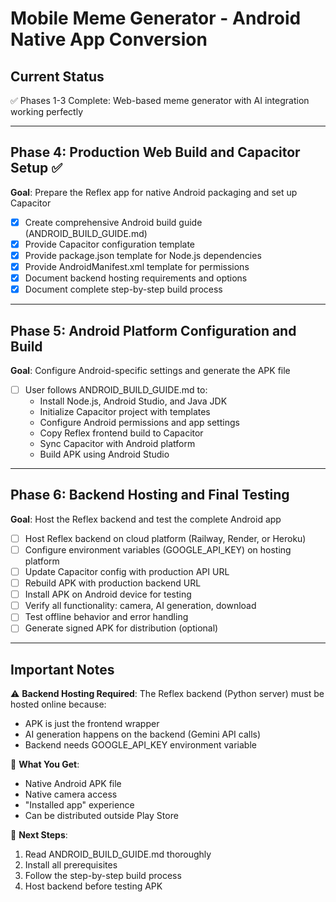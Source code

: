 # Mobile Meme Generator - Android Native App Conversion

## Current Status
✅ Phases 1-3 Complete: Web-based meme generator with AI integration working perfectly

---

## Phase 4: Production Web Build and Capacitor Setup ✅
**Goal**: Prepare the Reflex app for native Android packaging and set up Capacitor

- [x] Create comprehensive Android build guide (ANDROID_BUILD_GUIDE.md)
- [x] Provide Capacitor configuration template
- [x] Provide package.json template for Node.js dependencies
- [x] Provide AndroidManifest.xml template for permissions
- [x] Document backend hosting requirements and options
- [x] Document complete step-by-step build process

---

## Phase 5: Android Platform Configuration and Build
**Goal**: Configure Android-specific settings and generate the APK file

- [ ] User follows ANDROID_BUILD_GUIDE.md to:
  - Install Node.js, Android Studio, and Java JDK
  - Initialize Capacitor project with templates
  - Configure Android permissions and app settings
  - Copy Reflex frontend build to Capacitor
  - Sync Capacitor with Android platform
  - Build APK using Android Studio

---

## Phase 6: Backend Hosting and Final Testing
**Goal**: Host the Reflex backend and test the complete Android app

- [ ] Host Reflex backend on cloud platform (Railway, Render, or Heroku)
- [ ] Configure environment variables (GOOGLE_API_KEY) on hosting platform
- [ ] Update Capacitor config with production API URL
- [ ] Rebuild APK with production backend URL
- [ ] Install APK on Android device for testing
- [ ] Verify all functionality: camera, AI generation, download
- [ ] Test offline behavior and error handling
- [ ] Generate signed APK for distribution (optional)

---

## Important Notes
⚠️ **Backend Hosting Required**: The Reflex backend (Python server) must be hosted online because:
- APK is just the frontend wrapper
- AI generation happens on the backend (Gemini API calls)
- Backend needs GOOGLE_API_KEY environment variable

📱 **What You Get**:
- Native Android APK file
- Native camera access
- "Installed app" experience
- Can be distributed outside Play Store

🔧 **Next Steps**:
1. Read ANDROID_BUILD_GUIDE.md thoroughly
2. Install all prerequisites
3. Follow the step-by-step build process
4. Host backend before testing APK
